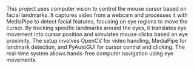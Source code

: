 This project uses computer vision to control the mouse cursor based on facial landmarks. It captures video from a webcam and processes it with MediaPipe to detect facial features, focusing on eye regions to move the cursor. By tracking specific landmarks around the eyes, it translates eye movement into cursor position and simulates mouse clicks based on eye proximity. The setup involves OpenCV for video handling, MediaPipe for landmark detection, and PyAutoGUI for cursor control and clicking. The real-time system allows hands-free computer navigation using eye movements.
